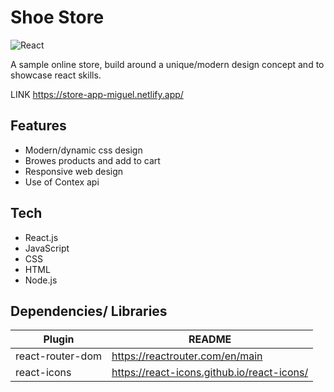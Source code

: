 # Shoe Store
![React](https://img.shields.io/badge/react-%2320232a.svg?style=for-the-badge&logo=react&logoColor=%2361DAFB)

A sample online store, build around a unique/modern design concept and to showcase react skills.

LINK
https://store-app-miguel.netlify.app/

## Features

- Modern/dynamic css design
- Browes products and add to cart 
- Responsive web design
- Use of Contex api

## Tech

- React.js
- JavaScript
- CSS
- HTML
- Node.js

## Dependencies/ Libraries

| Plugin | README |
| ------ | ------ |
| react-router-dom | https://reactrouter.com/en/main |
| react-icons | https://react-icons.github.io/react-icons/ |

